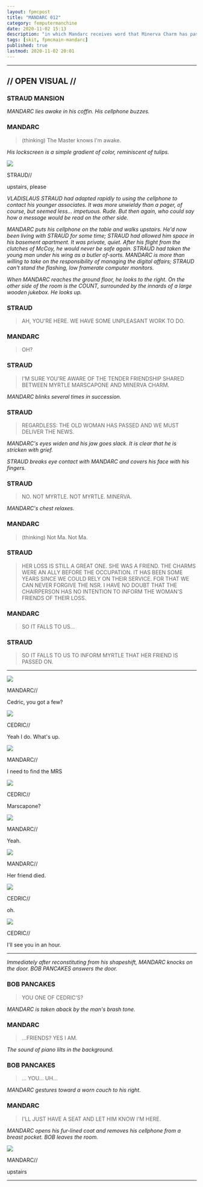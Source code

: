 ```yaml
---
layout: fpmcpost
title: "MANDARC 012"
category: femputermanchine
date: 2020-11-02 15:13
description: "in which Mandarc receives word that Minerva Charm has passed on and arrives at Cedric's townhome"
tags: [skit, fpmcmain-mandarc]
published: true
lastmod: 2020-11-02 20:01
---
```

[//]: # ( 11/02/20  -added)

*****

## // OPEN VISUAL // ##

### STRAUD MANSION ###

<I>MANDARC lies awake in his coffin. His cellphone buzzes. </i>

### MANDARC ###

> (thinking) The Master knows I'm awake.

<i>His lockscreen is a simple gradient of color, reminiscent of tulips.</i>

<div class="chat-box">
<img src="{{ site.url }}/assets/tb/straud-fine-cpt.jpg" class="chat-portrait" />
<p class="ppl-sez">STRAUD//</p>
<p class="ppl-sez">upstairs, please</p>
</div>

<i>VLADISLAUS STRAUD had adapted rapidly to using the cellphone to contact his younger associates. It was more unwieldy than a pager, of course, but seemed less... impetuous. Rude. But then again, who could say how a message would be read on the other side.</i>

<i>MANDARC puts his cellphone on the table and walks upstairs. He'd now been living with STRAUD for some time; STRAUD had allowed him space in his basement apartment. It was private, quiet. After his flight from the clutches of McCoy, he would never be safe again. STRAUD had taken the young man under his wing as a butler of-sorts. MANDARC is more than willing to take on the responsibility of managing the digital affairs; STRAUD can't stand the flashing, low framerate computer monitors.</i>

<i>When MANDARC reaches the ground floor, he looks to the right. On the other side of the room is the COUNT, surrounded by the innards of a large wooden jukebox. He looks up.</i>

### STRAUD ###

> AH, YOU'RE HERE. WE HAVE SOME UNPLEASANT WORK TO DO.

### MANDARC ###

> OH?

### STRAUD ###

> I'M SURE YOU'RE AWARE OF THE TENDER FRIENDSHIP SHARED BETWEEN MYRTLE MARSCAPONE AND MINERVA CHARM.

<I>MANDARC blinks several times in succession.</i>

### STRAUD ###

> REGARDLESS: THE OLD WOMAN HAS PASSED AND WE MUST DELIVER THE NEWS.

<I>MANDARC's eyes widen and his jaw goes slack. It is clear that he is stricken with grief.</i>

<i>STRAUD breaks eye contact with MANDARC and covers his face with his fingers.</i>

### STRAUD ###

> NO. NOT MYRTLE. NOT MYRTLE. MINERVA.

<I>MANDARC's chest relaxes.</i>

### MANDARC ###

> (thinking) Not Ma. Not Ma.

### STRAUD ###

> HER LOSS IS STILL A GREAT ONE. SHE WAS A FRIEND. THE CHARMS WERE AN ALLY BEFORE THE OCCUPATION. IT HAS BEEN SOME YEARS SINCE WE COULD RELY ON THEIR SERVICE. FOR THAT WE CAN NEVER FORGIVE THE NSR. I HAVE NO DOUBT THAT THE CHAIRPERSON HAS NO INTENTION TO INFORM THE WOMAN'S FRIENDS OF THEIR LOSS.

### MANDARC ###

> SO IT FALLS TO US...

### STRAUD ###

> SO IT FALLS TO US TO INFORM MYRTLE THAT HER FRIEND IS PASSED ON.

*****

<div class="chat-box">
<img src="{{ site.url }}/assets/tb/mandarc1.jpg" class="chat-portrait" />
<p class="ppl-sez">MANDARC//</p>
<p class="ppl-sez">Cedric, you got a few?</p>
</div>

<div class="chat-box">
<img src="{{ site.url }}/assets/tb/cedric.jpg" class="chat-portrait" />
<p class="ppl-sez">CEDRIC//</p>
<p class="ppl-sez">Yeah I do. What's up.</p>
</div>

<div class="chat-box">
<img src="{{ site.url }}/assets/tb/mandarc1.jpg" class="chat-portrait" />
<p class="ppl-sez">MANDARC//</p>
<p class="ppl-sez">I need to find the MRS</p>
</div>

<div class="chat-box">
<img src="{{ site.url }}/assets/tb/cedric.jpg" class="chat-portrait" />
<p class="ppl-sez">CEDRIC//</p>
<p class="ppl-sez">Marscapone?</p>
</div>

<div class="chat-box">
<img src="{{ site.url }}/assets/tb/mandarc1.jpg" class="chat-portrait" />
<p class="ppl-sez">MANDARC//</p>
<p class="ppl-sez">Yeah.</p>
</div>

<div class="chat-box">
<img src="{{ site.url }}/assets/tb/mandarc1.jpg" class="chat-portrait" />
<p class="ppl-sez">MANDARC//</p>
<p class="ppl-sez">Her friend died.</p>
</div>

<div class="chat-box">
<img src="{{ site.url }}/assets/tb/cedric.jpg" class="chat-portrait" />
<p class="ppl-sez">CEDRIC//</p>
<p class="ppl-sez">oh.</p>
</div>

<div class="chat-box">
<img src="{{ site.url }}/assets/tb/cedric.jpg" class="chat-portrait" />
<p class="ppl-sez">CEDRIC//</p>
<p class="ppl-sez">I'll see you in an hour.</p>
</div>

*****

<i>Immediately after reconstituting from his shapeshift, MANDARC knocks on the door. BOB PANCAKES answers the door.</i>

### BOB PANCAKES ###

> YOU ONE OF CEDRIC'S?

<I>MANDARC is taken aback by the man's brash tone.</i>

### MANDARC ###

> ...FRIENDS? YES I AM.

<I>The sound of piano lilts in the background. </i>

### BOB PANCAKES ###

> ... YOU... UH...

<I>MANDARC gestures toward a worn couch to his right. </i>

### MANDARC ###

> I'LL JUST HAVE A SEAT AND LET HIM KNOW I'M HERE.

<i>MANDARC opens his fur-lined coat and removes his cellphone from a breast pocket. BOB leaves the room.</i>

<div class="chat-box">
<img src="{{ site.url }}/assets/tb/mandarc1.jpg" class="chat-portrait" />
<p class="ppl-sez">MANDARC//</p>
<p class="ppl-sez">upstairs</p>
</div>

*****

